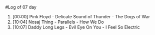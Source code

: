 #Log of 07 day

1. [00:00] Pink Floyd - Delicate Sound of Thunder - The Dogs of War
1. [10:04] Nosaj Thing - Parallels - How We Do
1. [10:07] Daddy Long Legs - Evil Eye On You - I Feel So Electric
